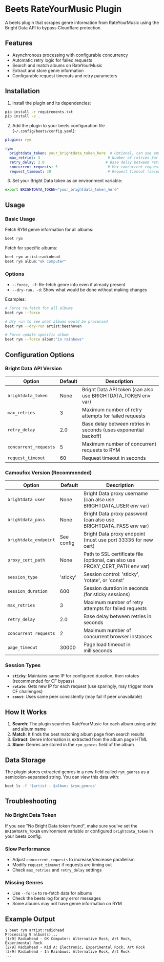 # Beets RateYourMusic Plugin

A beets plugin that scrapes genre information from RateYourMusic using the Bright Data API to bypass Cloudflare protection.

## Features

- Asynchronous processing with configurable concurrency
- Automatic retry logic for failed requests
- Search and match albums on RateYourMusic
- Extract and store genre information
- Configurable request timeouts and retry parameters

## Installation

1. Install the plugin and its dependencies:
```bash
pip install -r requirements.txt
pip install -e .
```

2. Add the plugin to your beets configuration file (`~/.config/beets/config.yaml`):
```yaml
plugins: rym

rym:
  brightdata_token: your_brightdata_token_here  # Optional, can use env var instead
  max_retries: 3                               # Number of retries for failed requests
  retry_delay: 2.0                            # Base delay between retries (seconds)
  concurrent_requests: 5                       # Max concurrent requests
  request_timeout: 30                          # Request timeout (seconds)
```

3. Set your Bright Data token as an environment variable:
```bash
export BRIGHTDATA_TOKEN="your_brightdata_token_here"
```

## Usage

### Basic Usage

Fetch RYM genre information for all albums:
```bash
beet rym
```

Fetch for specific albums:
```bash
beet rym artist:radiohead
beet rym album:"ok computer"
```

### Options

- `--force, -f`: Re-fetch genre info even if already present
- `--dry-run, -d`: Show what would be done without making changes

Examples:
```bash
# Force re-fetch for all albums
beet rym --force

# Dry run to see what albums would be processed
beet rym --dry-run artist:beethoven

# Force update specific album
beet rym --force album:"in rainbows"
```

## Configuration Options

### Bright Data API Version
| Option | Default | Description |
|--------|---------|-------------|
| `brightdata_token` | None | Bright Data API token (can also use BRIGHTDATA_TOKEN env var) |
| `max_retries` | 3 | Maximum number of retry attempts for failed requests |
| `retry_delay` | 2.0 | Base delay between retries in seconds (uses exponential backoff) |
| `concurrent_requests` | 5 | Maximum number of concurrent requests to RYM |
| `request_timeout` | 60 | Request timeout in seconds |

### Camoufox Version (Recommended)
| Option | Default | Description |
|--------|---------|-------------|
| `brightdata_user` | None | Bright Data proxy username (can also use BRIGHTDATA_USER env var) |
| `brightdata_pass` | None | Bright Data proxy password (can also use BRIGHTDATA_PASS env var) |
| `brightdata_endpoint` | See config | Bright Data proxy endpoint (must use port 33335 for new cert) |
| `proxy_cert_path` | None | Path to SSL certificate file (optional, can also use PROXY_CERT_PATH env var) |
| `session_type` | 'sticky' | Session control: 'sticky', 'rotate', or 'const' |
| `session_duration` | 600 | Session duration in seconds (for sticky sessions) |
| `max_retries` | 3 | Maximum number of retry attempts for failed requests |
| `retry_delay` | 2.0 | Base delay between retries in seconds |
| `concurrent_requests` | 2 | Maximum number of concurrent browser instances |
| `page_timeout` | 30000 | Page load timeout in milliseconds |

### Session Types
- **`sticky`**: Maintains same IP for configured duration, then rotates (recommended for CF bypass)
- **`rotate`**: Gets new IP for each request (use sparingly, may trigger more CF challenges)
- **`const`**: Uses same peer consistently (may fail if peer unavailable)

## How It Works

1. **Search**: The plugin searches RateYourMusic for each album using artist and album name
2. **Match**: It finds the best matching album page from search results
3. **Extract**: Genre information is extracted from the album page HTML
4. **Store**: Genres are stored in the `rym_genres` field of the album

## Data Storage

The plugin stores extracted genres in a new field called `rym_genres` as a semicolon-separated string. You can view this data with:

```bash
beet ls -f '$artist - $album: $rym_genres'
```

## Troubleshooting

### No Bright Data Token
If you see "No Bright Data token found", make sure you've set the `BRIGHTDATA_TOKEN` environment variable or configured `brightdata_token` in your beets config.

### Slow Performance
- Adjust `concurrent_requests` to increase/decrease parallelism
- Modify `request_timeout` if requests are timing out
- Check `max_retries` and `retry_delay` settings

### Missing Genres
- Use `--force` to re-fetch data for albums
- Check the beets log for any error messages
- Some albums may not have genre information on RYM

## Example Output

```
$ beet rym artist:radiohead
Processing 9 album(s)...
[1/9] Radiohead - OK Computer: Alternative Rock, Art Rock, Experimental Rock
[2/9] Radiohead - Kid A: Electronic, Experimental Rock, Art Rock
[3/9] Radiohead - In Rainbows: Alternative Rock, Art Rock
...
```
